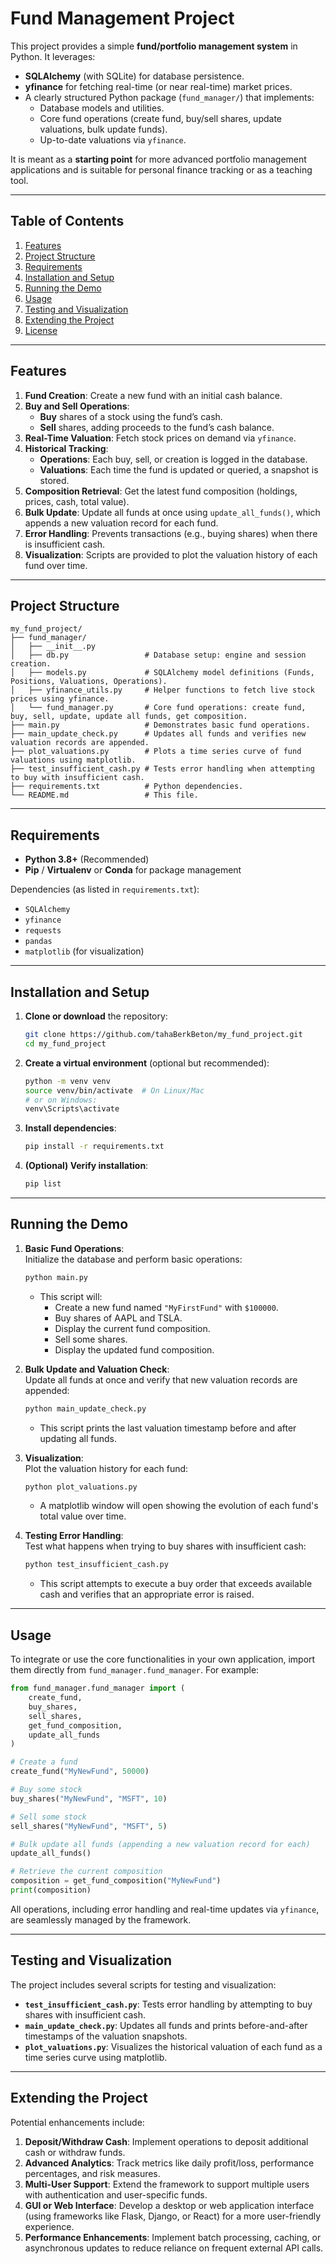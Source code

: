 
# Fund Management Project

This project provides a simple **fund/portfolio management system** in Python. It leverages:
- **SQLAlchemy** (with SQLite) for database persistence.
- **yfinance** for fetching real-time (or near real-time) market prices.
- A clearly structured Python package (`fund_manager/`) that implements:
  - Database models and utilities.
  - Core fund operations (create fund, buy/sell shares, update valuations, bulk update funds).
  - Up-to-date valuations via `yfinance`.

It is meant as a **starting point** for more advanced portfolio management applications and is suitable for personal finance tracking or as a teaching tool.

---

## Table of Contents

1. [Features](#features)
2. [Project Structure](#project-structure)
3. [Requirements](#requirements)
4. [Installation and Setup](#installation-and-setup)
5. [Running the Demo](#running-the-demo)
6. [Usage](#usage)
7. [Testing and Visualization](#testing-and-visualization)
8. [Extending the Project](#extending-the-project)
9. [License](#license)

---

## Features

1. **Fund Creation**: Create a new fund with an initial cash balance.
2. **Buy and Sell Operations**:  
   - **Buy** shares of a stock using the fund’s cash.  
   - **Sell** shares, adding proceeds to the fund’s cash balance.
3. **Real-Time Valuation**: Fetch stock prices on demand via `yfinance`.
4. **Historical Tracking**:
   - **Operations**: Each buy, sell, or creation is logged in the database.
   - **Valuations**: Each time the fund is updated or queried, a snapshot is stored.
5. **Composition Retrieval**: Get the latest fund composition (holdings, prices, cash, total value).
6. **Bulk Update**: Update all funds at once using `update_all_funds()`, which appends a new valuation record for each fund.
7. **Error Handling**: Prevents transactions (e.g., buying shares) when there is insufficient cash.
8. **Visualization**: Scripts are provided to plot the valuation history of each fund over time.

---

## Project Structure

```
my_fund_project/
├── fund_manager/
│   ├── __init__.py
│   ├── db.py                 # Database setup: engine and session creation.
│   ├── models.py             # SQLAlchemy model definitions (Funds, Positions, Valuations, Operations).
│   ├── yfinance_utils.py     # Helper functions to fetch live stock prices using yfinance.
│   └── fund_manager.py       # Core fund operations: create fund, buy, sell, update, update all funds, get composition.
├── main.py                   # Demonstrates basic fund operations.
├── main_update_check.py      # Updates all funds and verifies new valuation records are appended.
├── plot_valuations.py        # Plots a time series curve of fund valuations using matplotlib.
├── test_insufficient_cash.py # Tests error handling when attempting to buy with insufficient cash.
├── requirements.txt          # Python dependencies.
└── README.md                 # This file.
```

---

## Requirements

- **Python 3.8+** (Recommended)
- **Pip** / **Virtualenv** or **Conda** for package management

Dependencies (as listed in `requirements.txt`):
- `SQLAlchemy`
- `yfinance`
- `requests`
- `pandas`
- `matplotlib` (for visualization)

---

## Installation and Setup

1. **Clone or download** the repository:
   ```bash
   git clone https://github.com/tahaBerkBeton/my_fund_project.git
   cd my_fund_project
   ```

2. **Create a virtual environment** (optional but recommended):
   ```bash
   python -m venv venv
   source venv/bin/activate  # On Linux/Mac
   # or on Windows:
   venv\Scripts\activate
   ```

3. **Install dependencies**:
   ```bash
   pip install -r requirements.txt
   ```

4. **(Optional) Verify installation**:
   ```bash
   pip list
   ```

---

## Running the Demo

1. **Basic Fund Operations**:  
   Initialize the database and perform basic operations:
   ```bash
   python main.py
   ```
   - This script will:
     - Create a new fund named `"MyFirstFund"` with `$100000`.
     - Buy shares of AAPL and TSLA.
     - Display the current fund composition.
     - Sell some shares.
     - Display the updated fund composition.

2. **Bulk Update and Valuation Check**:  
   Update all funds at once and verify that new valuation records are appended:
   ```bash
   python main_update_check.py
   ```
   - This script prints the last valuation timestamp before and after updating all funds.

3. **Visualization**:  
   Plot the valuation history for each fund:
   ```bash
   python plot_valuations.py
   ```
   - A matplotlib window will open showing the evolution of each fund's total value over time.

4. **Testing Error Handling**:  
   Test what happens when trying to buy shares with insufficient cash:
   ```bash
   python test_insufficient_cash.py
   ```
   - This script attempts to execute a buy order that exceeds available cash and verifies that an appropriate error is raised.

---

## Usage

To integrate or use the core functionalities in your own application, import them directly from `fund_manager.fund_manager`. For example:

```python
from fund_manager.fund_manager import (
    create_fund,
    buy_shares,
    sell_shares,
    get_fund_composition,
    update_all_funds
)

# Create a fund
create_fund("MyNewFund", 50000)

# Buy some stock
buy_shares("MyNewFund", "MSFT", 10)

# Sell some stock
sell_shares("MyNewFund", "MSFT", 5)

# Bulk update all funds (appending a new valuation record for each)
update_all_funds()

# Retrieve the current composition
composition = get_fund_composition("MyNewFund")
print(composition)
```

All operations, including error handling and real-time updates via `yfinance`, are seamlessly managed by the framework.

---

## Testing and Visualization

The project includes several scripts for testing and visualization:

- **`test_insufficient_cash.py`**: Tests error handling by attempting to buy shares with insufficient cash.
- **`main_update_check.py`**: Updates all funds and prints before-and-after timestamps of the valuation snapshots.
- **`plot_valuations.py`**: Visualizes the historical valuation of each fund as a time series curve using matplotlib.

---

## Extending the Project

Potential enhancements include:

1. **Deposit/Withdraw Cash**: Implement operations to deposit additional cash or withdraw funds.
2. **Advanced Analytics**: Track metrics like daily profit/loss, performance percentages, and risk measures.
3. **Multi-User Support**: Extend the framework to support multiple users with authentication and user-specific funds.
4. **GUI or Web Interface**: Develop a desktop or web application interface (using frameworks like Flask, Django, or React) for a more user-friendly experience.
5. **Performance Enhancements**: Implement batch processing, caching, or asynchronous updates to reduce reliance on frequent external API calls.


